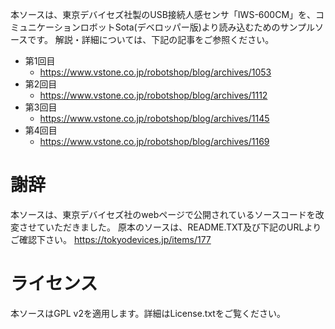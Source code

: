 本ソースは、東京デバイセズ社製のUSB接続人感センサ「IWS-600CM」を、コミュニケーションロボットSota(デベロッパー版)より読み込むためのサンプルソースです。
解説・詳細については、下記の記事をご参照ください。  
- 第1回目
    - https://www.vstone.co.jp/robotshop/blog/archives/1053  
- 第2回目
    - https://www.vstone.co.jp/robotshop/blog/archives/1112
- 第3回目
    - https://www.vstone.co.jp/robotshop/blog/archives/1145
- 第4回目
    - https://www.vstone.co.jp/robotshop/blog/archives/1169

# 謝辞

本ソースは、東京デバイセズ社のwebページで公開されているソースコードを改変させていただきました。
原本のソースは、README.TXT及び下記のURLよりご確認下さい。
https://tokyodevices.jp/items/177

# ライセンス

本ソースはGPL v2を適用します。詳細はLicense.txtをご覧ください。
